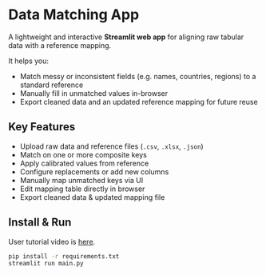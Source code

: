 # Data Matching App

A lightweight and interactive **Streamlit web app** for aligning raw tabular data with a reference mapping.

It helps you:
- Match messy or inconsistent fields (e.g. names, countries, regions) to a standard reference
- Manually fill in unmatched values in-browser
- Export cleaned data and an updated reference mapping for future reuse

## Key Features

- Upload raw data and reference files (`.csv`, `.xlsx`, `.json`)
- Match on one or more composite keys
- Apply calibrated values from reference
- Configure replacements or add new columns
- Manually map unmatched keys via UI
- Edit mapping table directly in browser
- Export cleaned data & updated mapping file

## Install & Run

User tutorial video is [here](tutorial-video-2025-06-17-15-06-29.webm).

```bash
pip install -r requirements.txt
streamlit run main.py